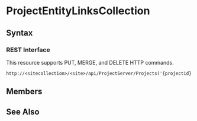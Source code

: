 [comment]: # (Name:ProjectEntityLinksCollection)
[comment]: # (Type:Object)
[comment]: # (Status:Incomplete)
[comment]: # (GeneratedDate:2016-12-13 02:07:22Z)

# ProjectEntityLinksCollection





## Syntax

### REST Interface

This resource supports PUT, MERGE, and DELETE HTTP commands.

```
http://<sitecollection>/<site>/api/ProjectServer/Projects('{projectid}')/EntityLinks
```


## Members







## See Also
